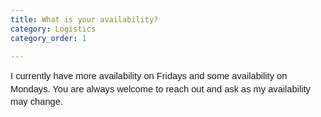 ```yaml
---
title: What is your availability?
category: Logistics
category_order: 1

---
```





<p dir="ltr" style="line-height: 1.38; margin-top: 0pt; margin-bottom: 0pt;"><span id="docs-internal-guid-0fc82725-7fff-9f27-f90b-a0405748aeee"><span style="font-size: 11pt; font-family: Arial; background-color: transparent; font-variant-numeric: normal; font-variant-east-asian: normal; vertical-align: baseline; white-space: pre-wrap;"><span style="background-color: transparent; font-size: 11pt;">I currently have more availability on Fridays and some availability on Mondays. You are always welcome to reach out and ask as my availability may change.</span> </span></span></p>




